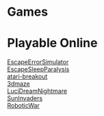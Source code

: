 # Games
# Playable Online
<a href="EscapeErrorSimulator" target="_blank">EscapeErrorSimulator</a>
<br>
<a href="EscapeSleepParalysis" target="_blank">EscapeSleepParalysis</a>
<br>
<a href="atari-breakout" target="_blank">atari-breakout</a>
<br>
<a href="3dmaze" target="_blank">3dmaze</a>
<br>
<a href="LuciDreamNightmare" target="_blank">LuciDreamNightmare</a>
<br>
<a href="SunInvaders" target="_blank">SunInvaders</a>
<br>
<a href="roboticwar" targer="_blank">RoboticWar</a>
